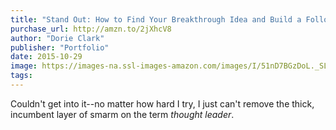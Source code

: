 ```yaml
---
title: "Stand Out: How to Find Your Breakthrough Idea and Build a Following Around It"
purchase_url: http://amzn.to/2jXhcV8
author: "Dorie Clark"
publisher: "Portfolio"
date: 2015-10-29
image: https://images-na.ssl-images-amazon.com/images/I/51nD7BGzDoL._SL75_.jpg
tags:
---
```


Couldn't get into it--no matter how hard I try, I just can't remove the thick, incumbent layer of smarm on the term *thought leader*.
